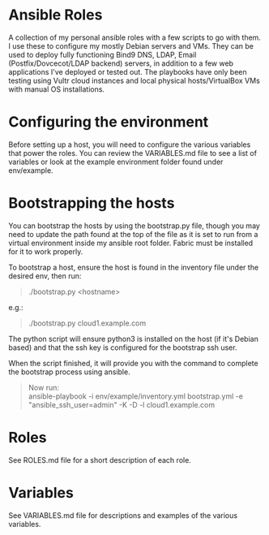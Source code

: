 # Ansible Roles

A collection of my personal ansible roles with a few scripts to go with them. I use these to configure my mostly Debian servers and VMs. They can be used to deploy fully functioning Bind9 DNS, LDAP, Email (Postfix/Dovcecot/LDAP backend) servers, in addition to a few web applications I've deployed or tested out. The playbooks have only been testing using Vultr cloud instances and local physical hosts/VirtualBox VMs with manual OS installations.

# Configuring the environment

Before setting up a host, you will need to configure the various variables that power the roles. You can review the VARIABLES.md file to see a list of variables or look at the example environment folder found under env/example.

# Bootstrapping the hosts

You can bootstrap the hosts by using the bootstrap.py file, though you may need to update the path found at the top of the file as it is set to run from a virtual environment inside my ansible root folder. Fabric must be installed for it to work properly.

To bootstrap a host, ensure the host is found in the inventory file under the desired env, then run:

> ./bootstrap.py \<hostname\>  

e.g.:
> ./bootstrap.py cloud1.example.com

The python script will ensure python3 is installed on the host (if it's Debian based) and that the ssh key is configured for the bootstrap ssh user.

When the script finished, it will provide you with the command to complete the bootstrap process using ansible.
>Now run:  
ansible-playbook -i env/example/inventory.yml bootstrap.yml -e "ansible_ssh_user=admin" -K -D -l cloud1.example.com

# Roles
See ROLES.md file for a short description of each role.

# Variables
See VARIABLES.md file for descriptions and examples of the various variables.